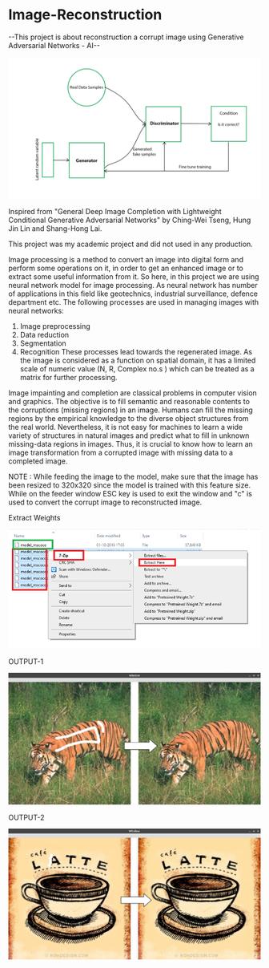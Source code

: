 # Image-Reconstruction
--This project is about reconstruction a corrupt image using Generative Adversarial Networks - AI--

![](Screenshots/GAN.png)

Inspired from "General Deep Image Completion with Lightweight Conditional Generative Adversarial Networks" by Ching-Wei Tseng, Hung Jin Lin and Shang-Hong Lai.

This project was my academic project and did not used in any production.

Image processing is a method to convert an image into digital form and perform some operations on it, in order to get an enhanced image or to extract some useful information from it. So here, in this project we are using neural network model for image processing. As neural network has number of applications in this field like geotechnics, industrial surveillance, defence department etc.
The following processes are used in managing images with neural networks:
1) Image preprocessing
2) Data reduction
3) Segmentation
4) Recognition
These processes lead towards the regenerated image.
As the image is considered as a function on spatial domain, it has a limited scale of numeric value (N, R, Complex no.s ) which can be treated as a matrix for further processing.

Image impainting and completion are classical problems in computer vision and graphics. The objective is to fill semantic and reasonable contents to the corruptions (missing regions) in an image. Humans can fill the missing regions by the empirical knowledge to the diverse object structures from the real world. Nevertheless, it is not easy for machines to learn a wide variety of structures in natural images and predict what to fill in unknown missing-data regions in images. Thus, it is crucial to know how to learn an image transformation from a corrupted image with missing data to a completed image.

NOTE : While feeding the image to the model, make sure that the image has been resized to 320x320 since the model is trained with this feature size. While on the feeder window ESC key is used to exit the window and "c" is used to convert the corrupt image to reconstructed image.

Extract Weights

![](Screenshots/Weights%20extraction.png)

OUTPUT-1

![](Screenshots/Tiger.png)

OUTPUT-2

![](Screenshots/Cup.png)
